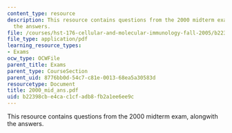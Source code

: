 ```yaml
---
content_type: resource
description: This resource contains questions from the 2000 midterm exam, alongwith
  the answers.
file: /courses/hst-176-cellular-and-molecular-immunology-fall-2005/b22398cbe4cac1cfadb8fb2a1ee6ee9c_2000_mid_ans.pdf
file_type: application/pdf
learning_resource_types:
- Exams
ocw_type: OCWFile
parent_title: Exams
parent_type: CourseSection
parent_uid: 8776bb0d-54c7-c81e-0013-68ea5a30583d
resourcetype: Document
title: 2000_mid_ans.pdf
uid: b22398cb-e4ca-c1cf-adb8-fb2a1ee6ee9c
---
```

This resource contains questions from the 2000 midterm exam, alongwith the answers.

